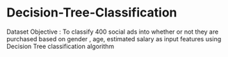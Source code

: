 # Decision-Tree-Classification

Dataset Objective : To classify 400 social ads into whether or not they are purchased based on gender , age, estimated salary as input features using Decision Tree classification algorithm


